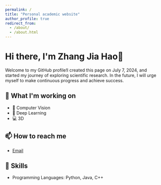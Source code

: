 ```yaml
---
permalink: /
title: "Personal academic website"
author_profile: true
redirect_from: 
  - /about/
  - /about.html
---
```


# Hi there, I'm Zhang Jia Hao👋

Welcome to my GitHub profile!I created this page on July 7, 2024, and started my journey of exploring scientific research. In the future, I will urge myself to make continuous progress and achieve success.

## 🔭 What I'm working on

- 🌱 Computer Vision
- 🔬 Deep Learning
- 💻 3D

## 📫 How to reach me

- [Email](15005147100.@163.com)

## 💼 Skills

- Programming Languages: Python, Java, C++


